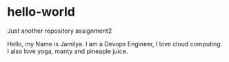 # hello-world
Just another repository assignment2

Hello, my Name is Jamilya. I am a Devops Engineer, I love cloud computing.
I also love yoga, manty and pineaple juice. 
